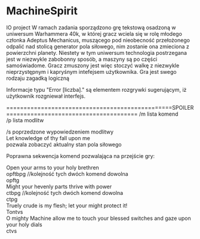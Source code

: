 # MachineSpirit
IO project
W ramach zadania sporządzono grę tekstową osadzoną w uniwersum Warhammera 40k, w której gracz wciela się w rolę młodego członka 
Adeptus Mechanicus, muszącego pod nieobecność przełożonego odpalić nad stolicą generator pola siłowego, nim zostanie ona zmieciona
z powierzchni planety.
Niestety w tym uniwersum technologia postrzegana jest w niezwykle zabobonny sposób, a maszyny są po części samoświadome.
Gracz zmuszony jest więc stoczyć walkę z niezwykle nieprzystępnym i kapryśnym intefejsem użytkownika.
Gra jest swego rodzaju zagadką logiczną 

Informacje typu "Error [liczba]." są elementem rozgrywki sugerującym, iż użytkownik rozgniewał interfejs.

================================================SPOILER======================================
/m lista komend<br/>
/p lista modlitw<br/>

/s poprzedzone wypowiedzeniem modlitwy<br/>
Let knowledge of thy fall upon me<br/>
pozwala zobaczyć aktualny stan pola siłowego<br/>

Poprawna sekwencja komend pozwalająca na przejście gry:<br/>


Open your arms to your holy brethren<br/>
opftbpg //kolejność tych dwóch komend dowolna<br/>
opftg<br/>
Might your hevenly parts thrive with power<br/>
ctbpg //kolejność tych dwóch komend dowolna<br/>
ctpg<br/>
Truely crude is my flesh; let your might protect it!<br/>
Tontvs<br/>
O mighty Machine allow me to touch your blessed switches and gaze upon your holy dials<br/>
ctvs<br/>

 
